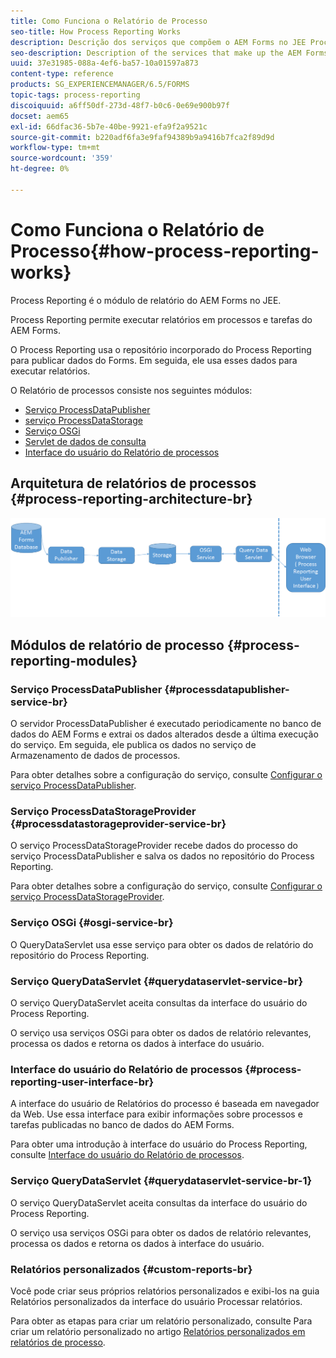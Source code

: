 ```yaml
---
title: Como Funciona o Relatório de Processo
seo-title: How Process Reporting Works
description: Descrição dos serviços que compõem o AEM Forms no JEE Process Reporting e uma introdução à interface do Process Reporting
seo-description: Description of the services that make up the AEM Forms on JEE Process Reporting and an introduction to the Process Reporting UI
uuid: 37e31985-088a-4ef6-ba57-10a01597a873
content-type: reference
products: SG_EXPERIENCEMANAGER/6.5/FORMS
topic-tags: process-reporting
discoiquuid: a6ff50df-273d-48f7-b0c6-0e69e900b97f
docset: aem65
exl-id: 66dfac36-5b7e-40be-9921-efa9f2a9521c
source-git-commit: b220adf6fa3e9faf94389b9a9416b7fca2f89d9d
workflow-type: tm+mt
source-wordcount: '359'
ht-degree: 0%

---
```


# Como Funciona o Relatório de Processo{#how-process-reporting-works}

Process Reporting é o módulo de relatório do AEM Forms no JEE.

Process Reporting permite executar relatórios em processos e tarefas do AEM Forms.

O Process Reporting usa o repositório incorporado do Process Reporting para publicar dados do Forms. Em seguida, ele usa esses dados para executar relatórios.

O Relatório de processos consiste nos seguintes módulos:

* [Serviço ProcessDataPublisher](#processdatapublisher-service-br-p)
* [serviço ProcessDataStorage](#processdatastorageprovider-service-br-p)
* [Serviço OSGi](#osgi-service-br-p)
* [Servlet de dados de consulta](#querydataservlet-service-br-p)
* [Interface do usuário do Relatório de processos](#process-reporting-user-interface-br-p)

## Arquitetura de relatórios de processos {#process-reporting-architecture-br}

![processreportingarchitecture](assets/processreportingarchitecture.png)

## Módulos de relatório de processo {#process-reporting-modules}

### Serviço ProcessDataPublisher {#processdatapublisher-service-br}

O servidor ProcessDataPublisher é executado periodicamente no banco de dados do AEM Forms e extrai os dados alterados desde a última execução do serviço. Em seguida, ele publica os dados no serviço de Armazenamento de dados de processos.

Para obter detalhes sobre a configuração do serviço, consulte [Configurar o serviço ProcessDataPublisher](/help/forms/using/process-reporting/install-start-process-reporting.md#p-reportconfiguration-service-p).

### Serviço ProcessDataStorageProvider {#processdatastorageprovider-service-br}

O serviço ProcessDataStorageProvider recebe dados do processo do serviço ProcessDataPublisher e salva os dados no repositório do Process Reporting.

Para obter detalhes sobre a configuração do serviço, consulte [Configurar o serviço ProcessDataStorageProvider](/help/forms/using/process-reporting/install-start-process-reporting.md#p-to-configure-the-process-reporting-repository-locations-p).

### Serviço OSGi {#osgi-service-br}

O QueryDataServlet usa esse serviço para obter os dados de relatório do repositório do Process Reporting.

### Serviço QueryDataServlet {#querydataservlet-service-br}

O serviço QueryDataServlet aceita consultas da interface do usuário do Process Reporting.

O serviço usa serviços OSGi para obter os dados de relatório relevantes, processa os dados e retorna os dados à interface do usuário.

### Interface do usuário do Relatório de processos {#process-reporting-user-interface-br}

A interface do usuário de Relatórios do processo é baseada em navegador da Web. Use essa interface para exibir informações sobre processos e tarefas publicadas no banco de dados do AEM Forms.

Para obter uma introdução à interface do usuário do Process Reporting, consulte [Interface do usuário do Relatório de processos](/help/forms/using/process-reporting/introduction-process-reporting.md).

### Serviço QueryDataServlet {#querydataservlet-service-br-1}

O serviço QueryDataServlet aceita consultas da interface do usuário do Process Reporting.

O serviço usa serviços OSGi para obter os dados de relatório relevantes, processa os dados e retorna os dados à interface do usuário.

### Relatórios personalizados {#custom-reports-br}

Você pode criar seus próprios relatórios personalizados e exibi-los na guia Relatórios personalizados da interface do usuário Processar relatórios.

Para obter as etapas para criar um relatório personalizado, consulte Para criar um relatório personalizado no artigo [Relatórios personalizados em relatórios de processo](/help/forms/using/process-reporting/process-reporting-custom-reports.md).
